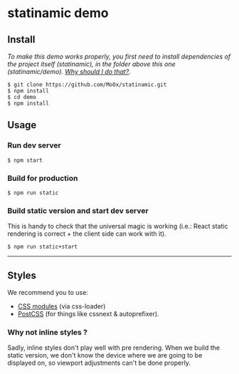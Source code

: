# statinamic demo

## Install

_To make this demo works properly, you first need to install dependencies of
the project itself (statinamic), in the folder above this one (statinamic/demo).
[Why should I do that?](node_modules/README.md)._

```console
$ git clone https://github.com/MoOx/statinamic.git
$ npm install
$ cd demo
$ npm install
```

## Usage

### Run dev server

```console
$ npm start
```

### Build for production

```console
$ npm run static
```

### Build static version and start dev server

This is handy to check that the universal magic is working (i.e.: React static
rendering is correct + the client side can work with it).

```console
$ npm run static+start
```

---

## Styles

We recommend you to use:
- [CSS modules](https://github.com/css-modules/css-modules)
  (via css-loader)
- [PostCSS](https://github.com/postcss/postcss)
  (for things like cssnext & autoprefixer).

### Why not inline styles ?

Sadly, inline styles don't play well with pre rendering.
When we build the static version, we don't know the device where we are going
to be displayed on, so viewport adjustments can't be done properly.
